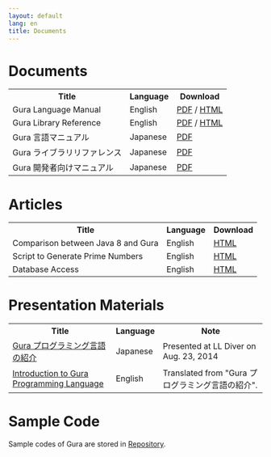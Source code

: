 ```yaml
---
layout: default
lang: en
title: Documents
---
```


<!-- ----------------------------------------------------------------------- -->
<h1 name="documents">Documents</h1>

<table>
<tr><th>Title</th><th>Language</th><th>Download</th></tr>

<tr>
<td>Gura Language Manual</td><td>English</td>
<td>
<a href="https://github.com/gura-lang/gura/raw/master/doc/language-manual/gura-lang-e.pdf">PDF</a> /
<a href="language-manual/index.html">HTML</a>
</td>
</tr>

<tr>
<td>Gura Library Reference</td><td>English</td>
<td>
<a href="https://github.com/gura-lang/gura/raw/master/doc/library-reference/gura-lib-e.pdf">PDF</a> /
<a href="library-reference/index.html">HTML</a>
</td>
</tr>

<tr>
<td>Gura 言語マニュアル</td><td>Japanese</td>
<td>
<a href="https://github.com/gura-lang/gura-doc/blob/master/gura-lang-j.pdf?raw=true">PDF</a>
</td>
</tr>

<tr>
<td>Gura ライブラリリファレンス</td><td>Japanese</td>
<td>
<a href="https://github.com/gura-lang/gura-doc/blob/master/gura-lib-j.pdf?raw=true">PDF</a>
</td>
</tr>

<tr>
<td>Gura 開発者向けマニュアル</td><td>Japanese</td>
<td>
<a href="https://github.com/gura-lang/gura-doc/blob/master/gura-dev-j.pdf?raw=true">PDF</a>
</td>
</tr>

</table>


<!-- ----------------------------------------------------------------------- -->
<h1>Articles</h1>

<table>
<tr><th>Title</th><th>Language</th><th>Download</th></tr>

<tr>
<td>Comparison between Java 8 and Gura</td>
<td>English</td>
<td><a href="articles/Comparison-between-Java8-and-Gura.html">HTML</a></td>
</tr>

<tr>
<td>Script to Generate Prime Numbers</td>
<td>English</td>
<td><a href="articles/Script-to-Generate-Prime-Numbers.html">HTML</a></td>
</tr>

<tr>
<td>Database Access</td>
<td>English</td>
<td><a href="articles/Database-Access.html">HTML</a></td>
</tr>

</table>


<!-- ----------------------------------------------------------------------- -->
<h1 name="presentation">Presentation Materials</h1>

<table>
<tr><th>Title</th><th>Language</th><th>Note</th></tr>

<tr><td>
<a href="http://www.slideshare.net/ypsitau/gura-introduction-37974595">
Gura プログラミング言語の紹介
</a></td>
<td>Japanese</td><td>Presented at LL Diver on Aug. 23, 2014</td></tr>

<tr><td>
<a href="http://www.slideshare.net/ypsitau/gura-introductione">
Introduction to Gura Programming Language
</a></td>
<td>English</td><td>Translated from "Gura プログラミング言語の紹介".</td></tr>

</table>


<!-- ----------------------------------------------------------------------- -->
<h1>Sample Code</h1>

<p>Sample codes of Gura are stored in
<a href="https://github.com/gura-lang/gura/tree/master/sample"
 onClick="ga('send', 'event', 'repository', 'click', '/gura-lang/gura/tree/master/sample');">Repository</a>.
</p>
